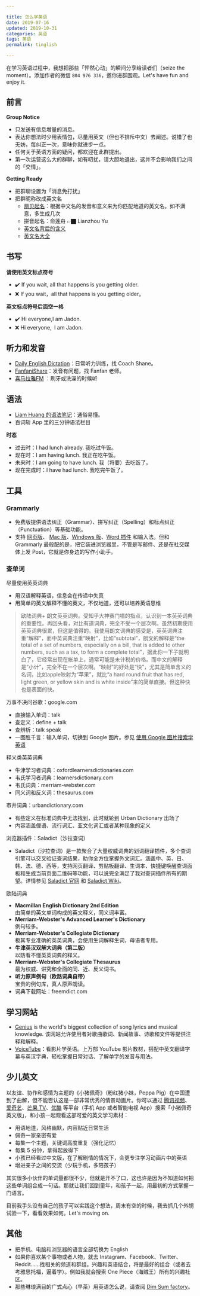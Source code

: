 ```yaml
---

title: 怎么学英语  
date: 2019-07-16  
updated: 2019-10-31  
categories: 英语  
tags: 英语  
permalink: tinglish  

---
```


在学习英语过程中，我想把那些「怦然心动」的瞬间分享给读者们（seize the moment）。添加作者的微信 `804 976 336`，邀你进群围观。Let's have fun and enjoy it.


<!-- more -->


## 前言


**Group Notice**
- 只发送有信息增量的消息。
- 表达你想法时少用表情包，尽量用英文（但也不排斥中文）去阐述。说错了也无妨，每纠正一次，意味你就进步一点。
- 任何关于英语方面的疑问，都欢迎在此群提出。
- 第一次运营这么大的群聊，如有叨扰，请大胆地退出，这并不会影响我们之间的「交情」。


**Getting Ready**
- 把群聊设置为「消息免打扰」
- 把群昵称改成英文名
    - [扇贝起名](http://ename.shanbay.com.cn/)：根据中文名的发音和意义来为你匹配地道的英文名。如不满意，多生成几次
    - 拼音起名：俞莲舟 👉🏿 Lianzhou Yu
    - [英文名背后的含义](https://www.behindthename.com/)
    - [英文名大全](https://babynames.net/)






## 书写

**请使用英文标点符号**
- ✔️ If you wait, all that happens is you getting older.
- ❌ If you wait，all that happens is you getting older。

**英文标点符号后面空一格**
- ✔️ Hi everyone,I am Jadon.
- ❌ Hi everyone,` `I am Jadon.


## 听力和发音

- [Daily English Dictation](https://www.bilibili.com/video/av24173069)：日常听力训练，找 Coach Shane。
- [FanfaniShare](https://space.bilibili.com/346396741)：发音有问题，找 Fanfan 老师。
- [喜马拉雅FM](https://www.ximalaya.com/) ：刷牙或洗澡的时候听


## 语法


- [Liam Huang 的语法笔记](https://liam.page/categories/English/)：通俗易懂。
- 百词斩 App 里的三分钟语法栏目


**时态**
- 过去时：I had lunch already. 我吃过午饭。
- 现在时：I am having lunch. 我正在吃午饭。
- 未来时：I am going to have lunch. 我（将要）去吃饭了。
- 现在完成时：I have had lunch. 我吃完午饭了。


## 工具

### Grammarly

- 免费版提供语法纠正（Grammar）、拼写纠正（Spelling）和标点纠正（Punctuation）等基础功能。
- 支持 [网页版](https://app.grammarly.com/)、 [Mac 版](https://www.grammarly.com/native/mac)、[Windows 版](https://www.grammarly.com/native/windows)、[Word 插件](https://www.grammarly.com/office-addin) 和输入法。但和 Grammarly 最般配的是，把它装进浏览器里，不管是写邮件、还是在社交媒体上发 Post，它就是你身边的写作小助手。

### 查单词

尽量使用英英词典
- 用汉语解释英语，信息会在传递中失真
- 用简单的英文解释不懂的英文，不仅地道，还可以培养英语思维

> 欧陆词典+ 朗文英英词典。受知乎大神赛门喵的指点，认识到一本英英词典的重要性。再回头看，对比有道词典，完全不受一个层次啊。虽然初期使用英英词典很累，但这是值得的。我使用朗文词典的感受是，英英词典注重“解释”，而中英词典注重“映射”，比如“subtotal”，朗文的解释是“the total of a set of numbers, especially on a bill, that is added to other numbers, such as a tax, to form a complete total”，据此你一下子就明白了，它经常出现在帐单上，通常可能是未计税的价格。而中文的解释是“小计”，完全不在一个层次啊。“映射”的好处是“快”，尤其是简单含义的名词，比如apple映射为“苹果”，就比“a hard round fruit that has red, light green, or yellow skin and is white inside”来的简单直接。但这种快也是表面的快。


万事不决问谷歌：google.com
- 直接输入单词：talk
- 查定义：define + talk
- 查辨析：talk speak
- 一图胜千言：输入单词，切换到 Google 图片。参见 [使用 Google 图片搜索学英语](https://imshuai.com/learn-english-by-google-image-search)


释义类英英词典
- 牛津学习者词典：oxfordlearnersdictionaries.com
- 韦氏学习者词典：learnersdictionary.com
- 韦氏词典：merriam-webster.com
- 同义词和反义词：thesaurus.com


市井词典：urbandictionary.com
- 有些定义在标准词典中无法找到，此时就轮到 Urban Dictionary 出场了
- 内容涵盖俚语、流行词汇、亚文化词汇或者某种现象的定义

浏览器插件：Saladict（沙拉查词）
- Saladict（沙拉查词）是一款聚合了大量权威词典的划词翻译插件，多个查词引擎可以交叉验证查词结果，助你全方位掌握外文词汇。涵盖中、英、日、韩、法、德、西等，支持网页翻译、剪贴板翻译、生词本、快捷键唤醒查词面板和生成当前页面二维码等功能，可以说完全满足了我对查词插件所有的期望。详情参见 [Saladict 官网](https://saladict.crimx.com/) 和 [Saladict Wiki](https://github.com/crimx/ext-saladict/wiki)。


欧陆词典
- **Macmillan English Dictionary 2nd Edition**  
  由简单的英文单词构成的英文释义，同义词丰富。
- **Merriam-Webster's Advanced Learner's Dictionary**  
  例句较多。
- **Merriam-Webster's Collegiate Dictionary**  
  极其专业准确的英英词典，会使用生词解释生词，母语者专用。
- **牛津英汉双解大词典（第二版）**  
  以防看不懂英英词典的释义。
- **Merriam-Webster's Collegiate Thesaurus**  
  最为权威、讲究和全面的同、近、反义词书。
- **听力原声例句（欧路词典自带）**  
  宝贵的例句库，真人原声朗读。
- 词典下载网址：freemdict.com




## 学习网站


- [Genius](https://genius.com) is the world's biggest collection of song lyrics and musical knowledge. 该网站允许使用者对歌曲歌词、新闻故事、诗歌和文件等提供注释和解释。
- [VoiceTube](https://tw.voicetube.com)：看影片学英语。上万部 YouTube 影片教材，搭配中英文翻译字幕与英汉字典，轻松掌握日常对话、了解单字的发音与用法。





## 少儿英文

以友谊、协作和感情为主题的《小猪佩奇》（粉红猪小妹，Peppa Pig）在中国遭到了曲解，但不能否认这是一部非常优秀的情景动画片。你可以通过 [腾讯视频](https://v.qq.com/x/search/?q=%E5%B0%8F%E7%8C%AA%E4%BD%A9%E5%A5%87%E8%8B%B1%E6%96%87%E7%89%88)、[爱奇艺](https://so.iqiyi.com/so/q_%E5%B0%8F%E7%8C%AA%E4%BD%A9%E5%A5%87%E8%8B%B1%E6%96%87%E7%89%88)、[芒果 TV](https://so.mgtv.com/so/k-%E5%B0%8F%E7%8C%AA%E4%BD%A9%E5%A5%87%E8%8B%B1%E6%96%87%E7%89%88)、[优酷](https://so.youku.com/search_video/q_%E5%B0%8F%E7%8C%AA%E4%BD%A9%E5%A5%87%E8%8B%B1%E6%96%87%E7%89%88) 等平台（手机 App 或者智能电视 App）搜索「小猪佩奇英文版」，和小孩一起观看这部可爱的英文学习素材：


- 用语地道，风格幽默，内容贴近日常生活
- 佩奇一家亲密有爱
- 每集一个主题，关键词高度重复（强化记忆）
- 每集 5 分钟，拿得起放得下
- 小孩已经看过中文版，在了解剧情的情况下，会更专注学习动画片中的英语
- 增进亲子之间的交流（少玩手机，多陪孩子）


其实很多小伙伴的单词量都很不少，但就是开不了口，这也许是因为不知道如何把这些单词组合成一句话。那就让我们回到童年，和孩子一起，用最初的方式掌握一门语言。

目前我手头没有自己的孩子可以实践这个想法，周末有空的时候，我去抓几个外甥试验一下，看看效果如何。Let's moving on.



## 其他


- 把手机、电脑和浏览器的语言全部切换为 English
- 如果你喜欢某个事物或者人物，就去 Instagram、Facebook、Twitter、Reddit……找相关的频道和群组。兴趣和英语结合，将是最好的组合（或者去考雅思托福，逼着学）。例如我就会搜索 One Piece（海贼王）所有的兴趣社区。
- 那些琳琅满目的广式点心（早茶）用英语怎么说，请查阅 [Dim Sum factory](http://dimsumfactory.com/)。


